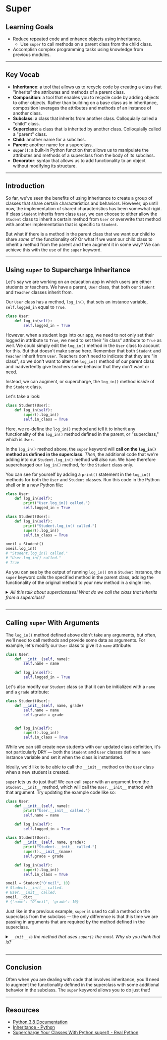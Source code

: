 # Super

## Learning Goals

- Reduce repeated code and enhance objects using inheritance.
  - Use `super` to call methods on a parent class from the child class.
- Accomplish complex programming tasks using knowledge from previous modules.

***

## Key Vocab

- **Inheritance**: a tool that allows us to recycle code by creating a class
that "inherits" the attributes and methods of a parent class.
- **Composition**: a tool that enables you to recycle code by adding objects to
other objects. Rather than building on a base class as in inheritance,
composition leverages the attributes and methods of an instance of another class.
- **Subclass**: a class that inherits from another class. Colloquially called
a "child" class.
- **Superclass**: a class that is inherited by another class. Colloquially
called a "parent" class.
- **Child**: another name for a subclass.
- **Parent**: another name for a superclass.
- **`super()`**: a built-in Python function that allows us to manipulate the
attributes and methods of a superclass from the body of its subclass.
- **Decorator**: syntax that allows us to add functionality to an object
without modifying its structure.

***

## Introduction

So far, we've seen the benefits of using inheritance to create a group of
classes that share certain characteristics and behaviors. However, up until now,
the implementation of shared characteristics has been somewhat rigid. If class
`Student` inherits from class `User`, we can choose to either allow the
`Student` class to inherit a certain method from `User` or overwrite that method
with another implementation that is specific to `Student`.

But what if there is a method in the parent class that we want our child to
share _some_ of the functionality of? Or what if we want our child class to
inherit a method from the parent and then augment it in some way? We can achieve
this with the use of the `super` keyword.

***

## Using `super` to Supercharge Inheritance

Let's say we are working on an education app in which users are either students
or teachers. We have a parent, `User` class, that both our `Student` and
`Teacher` classes inherit from.

Our `User` class has a method, `log_in()`, that sets an instance variable,
`self.logged_in` equal to `True`.

```py
class User:
    def log_in(self):
        self.logged_in = True
```

However, when a student logs into our app, we need to not only set their logged
in attribute to `True`, we need to set their "in class" attribute to `True` as
well. We could simply edit the `log_in()` method in the `User` class to account
for this. But that doesn't make sense here. Remember that both `Student` and
`Teacher` inherit from `User`. Teachers don't need to indicate that they are
"in class", so we don't want to alter the `log_in()` method of our parent class
and inadvertently give teachers some behavior that they don't want or need.

Instead, we can augment, or supercharge, the `log_in()` method _inside_ of the
`Student` class.

Let's take a look:

```py
class Student(User):
    def log_in(self):
        super().log_in()
        self.in_class = True
```

Here, we re-define the `log_in()` method and tell it to inherit any
functionality of the `log_in()` method defined in the parent, or "superclass,"
which is `User`.

In the `log_in()` method above, the `super` keyword will **call on the
`log_in()` method as defined in the superclass**. _Then_, the additional code
that we're adding into our `Student.log_in()` method will also run. We have
therefore supercharged our `log_in()` method, for the `Student` class only.

You can see for yourself by adding a `print()` statement in the `log_in()`
methods for both the `User` and `Student` classes. Run this code in the Python
shell or in a new Python file:

```py
class User:
    def log_in(self):
        print("User.log_in() called.")
        self.logged_in = True

class Student(User):
    def log_in(self):
        print("Student.log_in() called.")
        super().log_in()
        self.in_class = True

oneil = Student()
oneil.log_in()
# "Student.log_in() called."
# "User.log_in() called."
# True
```

As you can see by the output of running `log_in()` on a `Student` instance, the
`super` keyword calls the specified method in the parent class, adding the
functionality of the original method to your new method in a single line.

<details><summary><em>All this talk about superclassses! What do we call the
class that inherits from a superclass?</em></summary>
<p>

<h3>Subclasses (or children!)</h3>

</p>
</details>
<br/>

***

## Calling `super` With Arguments

The `log_in()` method defined above didn't take any arguments, but often, we'll
need to call methods and provide some data as arguments. For example, let's
modify our `User` class to give it a `name` attribute:

```py
class User:
    def __init__(self, name):
        self.name = name

    def log_in(self):
        self.logged_in = True
```

Let's also modify our `Student` class so that it can be initialized with a
`name` and a `grade` attribute:

```py
class Student(User):
    def __init__(self, name, grade)
        self.name = name
        self.grade = grade


    def log_in(self):
        super().log_in()
        self.in_class = True
```

While we can still create new students with our updated class definition, it's
not particularly DRY — both the `Student` and `User` classes define a `name`
instance variable and set it when the class is instantiated.

Ideally, we'd like to be able to call the `__init__` method on the `User`
class when a new student is created.

`super` lets us do just that! We can call `super` with an argument from the
`Student.__init__` method, which will call the `User.__init__` method with
that argument. Try updating the example code like so:

```py
class User:
    def __init__(self, name):
        print("User.__init__ called.")
        self.name = name

    def log_in(self):
        self.logged_in = True

class Student(User):
    def __init__(self, name, grade):
        print("Student.__init__ called.")
        super().__init__(name)
        self.grade = grade

    def log_in(self):
        super().log_in()
        self.in_class = True

oneil = Student("O'neil", 10)
# Student.__init__ called.
# User.__init__ called.
oneil.__dict__
# {'name': "O'neil", 'grade': 10}
```

Just like in the previous example, `super` is used to call a method on the
superclass from the subclass — the only difference is that this time we are
passing in arguments that are required by the method defined in the superclass.

<details><summary><em><code>__init__</code> is the method that uses
<code>super()</code> the most. Why do you think that is?</em></summary>
<p>

<h3>Every class has an <code>__init__</code> method.</h3>

</p>
</details>
<br/>

***

## Conclusion

Often when you are dealing with code that involves inheritance, you'll need
to augment the functionality defined in the superclass with some additional
behavior in the subclass. The `super` keyword allows you to do just that!

***

## Resources

- [Python 3.8 Documentation](https://docs.python.org/3.8/)
- [Inheritance - Python](https://docs.python.org/3/tutorial/classes.html#inheritance)
- [Supercharge Your Classes With Python super() - Real Python](https://realpython.com/python-super/)
